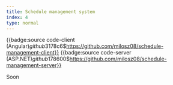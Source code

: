 ```yaml
---
title: Schedule management system
index: 4
type: normal
---
```


{{badge:source code-client (Angular)$github$3178c6$https://github.com/milosz08/schedule-management-client}}
{{badge:source code-server (ASP.NET)$github$178600$https://github.com/milosz08/schedule-management-server}}

Soon

